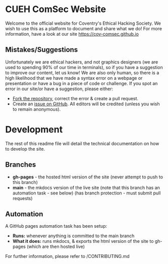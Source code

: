 # CUEH ComSec Website
Welcome to the official website for Coventry's Ethical Hacking Society. We wish to use this as a platform to document and share what we do! For more information, have a look at our site https://cov-comsec.github.io

## Mistakes/Suggestions
Unfortunately we are ethical hackers, and not graphics designers (we are used to spending 90% of our time in terminals), so if you have a suggestion to improve our content, let us know! We are also only human, so there is a high likelihood that we have made a syntax error on a webpage or presentation or have a bug in a piece of code or challenge.
If you spot an error in our site/or have a suggestion, please either:
 - [Fork the repository](https://github.com/Cov-ComSec/Cov-ComSec.github.io), correct the error & create a pull request.
 - Create an [issue on GitHub](https://github.com/Cov-ComSec/Cov-ComSec.github.io/issues).
All editors will be credited (unless you wish to remain anonymous).

# Development
The rest of this readme file will detail the technical documentation on how to develop the site.

## Branches
- **gh-pages** - the hosted html version of the site (never attempt to push to this branch)
- **main** - the mkdocs version of the live site (note that this branch has an automation task - see below) (has branch protection - must submit pull requests)

## Automation
A GitHub pages automation task has been setup:
- **Runs:** whenever anything is committed to the main branch
- **What it does:** runs mkdocs, & exports the html version of the site to gh-pages (which are then hosted live)

For further information, please refer to /CONTRIBUTING.md
